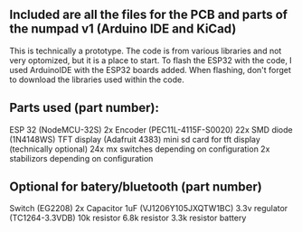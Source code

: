 Included are all the files for the PCB and parts of the numpad v1 (Arduino IDE and KiCad)
------------------------
This is technically a prototype. The code is from various libraries and not very optomized, but it is a place to start.
To flash the ESP32 with the code, I used ArduinoIDE with the ESP32 boards added. When flashing, don't forget to download the libraries used within the code.

Parts used (part number):
------------------------
ESP 32 (NodeMCU-32S)
2x Encoder (PEC11L-4115F-S0020)
22x SMD diode (1N4148WS)
TFT display (Adafruit 4383)
mini sd card for tft display (technically optional)
24x mx switches depending on configuration
2x stabilizors depending on configuration


Optional for batery/bluetooth (part number)
------------------------
Switch (EG2208)
2x Capacitor 1uF (VJ1206Y105JXQTW1BC)
3.3v regulator (TC1264-3.3VDB)
10k resistor
6.8k resistor
3.3k resistor
battery
